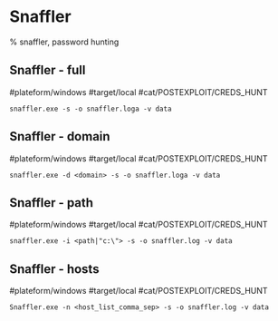 # Snaffler

% snaffler, password hunting

## Snaffler - full 
#plateform/windows  #target/local  #cat/POSTEXPLOIT/CREDS_HUNT 

```
snaffler.exe -s -o snaffler.loga -v data
```

## Snaffler - domain 
#plateform/windows  #target/local  #cat/POSTEXPLOIT/CREDS_HUNT 

```
snaffler.exe -d <domain> -s -o snaffler.loga -v data
```

## Snaffler - path 
#plateform/windows  #target/local  #cat/POSTEXPLOIT/CREDS_HUNT 

```
snaffler.exe -i <path|"c:\"> -s -o snaffler.log -v data
```

## Snaffler - hosts 
#plateform/windows  #target/local  #cat/POSTEXPLOIT/CREDS_HUNT 

```
Snaffler.exe -n <host_list_comma_sep> -s -o snaffler.log -v data
```



